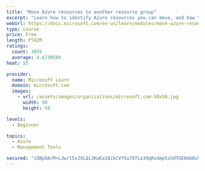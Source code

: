```yaml
---
title: "Move Azure resources to another resource group"
excerpt: "Learn how to identify Azure resources you can move, and how to move them to a new resource group."
webUrl: https://docs.microsoft.com/en-us/learn/modules/move-azure-resources-another-resource-group/
type: course
price: Free
length: PT42M
ratings:
  count: 3655
  average: 4.6730504
heat: 55

provider:
  name: Microsoft Learn
  domain: microsoft.com
  images:
    - url: /assets/images/organizations/microsoft.com-50x50.jpg
      width: 50
      height: 50

levels:
  - Beginner

topics:
  - Azure
  - Management Tools

secured: "iOBpOA/M+L3w/t5xJXLQiJKwEa18ikCVY5u7XfLo39qRxdmp5zUdTGE0mb8uVTe0eVyfIlACUWfEOzShIGvdU9CvAb6CbRgrSeAkt5ZJz5ObBGg9vHxjcsV8yYuXpxrytfpjEnx4nv11hxO3AZ2aZ8zQHLtBXit/RPI6pjkdKVMrO7DykBeJBBNsOZ0n5VeblKxuRnOnBDCL8TvFI+TnlmlEHuU+vfpw8TVfZqOnjKRrjtLdmgZfpCQGQXOx0CTBLNcI6Kgy2sZtb8jaqkoQn5okuQyn8th3Y+6CGA66oO0nBAxpRjJI42GOQYNNkzClEwY4IZzEWFySQwnd+i5mtQujnZ7AX+GHeJr5Td+XGEgaPYuzIy0clNOnqOKOzitobxKrarVndNQ3bNy4mZ49yPOJX+5XZL2MoY0h+cHZNpo=;vu6abRLU7MM3a+MpP4QTLQ=="
---
```


